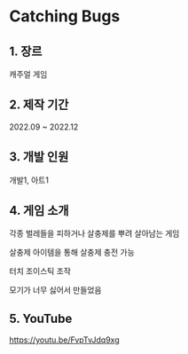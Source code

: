 # Catching Bugs
## 1. 장르 

캐주얼 게임
## 2. 제작 기간 

2022.09 ~ 2022.12
## 3. 개발 인원

개발1, 아트1
## 4. 게임 소개

각종 벌레들을 피하거나 살충제를 뿌려 살아남는 게임

살충제 아이템을 통해 살충제 충전 가능

터치 조이스틱 조작

모기가 너무 싫어서 만들었음

## 5. YouTube
<https://youtu.be/FvpTvJdq9xg>
